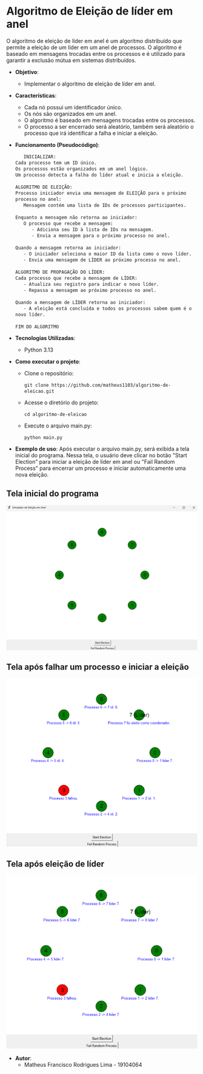 # Algoritmo de Eleição de líder em anel
O algoritmo de eleição de líder em anel é um algoritmo distribuído que permite a eleição de um líder em um anel de processos. O algoritmo é baseado em mensagens trocadas entre os processos e é utilizado para garantir a exclusão mútua em sistemas distribuídos.

- **Objetivo**:
   - Implementar o algoritmo de eleição de líder em anel.

- **Características**:
   - Cada nó possui um identificador único.
   - Os nós são organizados em um anel.
   - O algoritmo é baseado em mensagens trocadas entre os processos.
   - O processo a ser encerrado será aleatório, também será aleatório o processo que irá identificar a falha e iniciar a eleição.

- **Funcionamento (Pseudocódigo)**:
   ```
      INICIALIZAR:
   Cada processo tem um ID único.
   Os processos estão organizados em um anel lógico.
   Um processo detecta a falha do líder atual e inicia a eleição.

   ALGORITMO DE ELEIÇÃO:
   Processo iniciador envia uma mensagem de ELEIÇÃO para o próximo processo no anel:
      Mensagem contém uma lista de IDs de processos participantes.

   Enquanto a mensagem não retorna ao iniciador:
      O processo que recebe a mensagem:
         - Adiciona seu ID à lista de IDs na mensagem.
         - Envia a mensagem para o próximo processo no anel.

   Quando a mensagem retorna ao iniciador:
      - O iniciador seleciona o maior ID da lista como o novo líder.
      - Envia uma mensagem de LÍDER ao próximo processo no anel.

   ALGORITMO DE PROPAGAÇÃO DO LÍDER:
   Cada processo que recebe a mensagem de LÍDER:
      - Atualiza seu registro para indicar o novo líder.
      - Repassa a mensagem ao próximo processo no anel.

   Quando a mensagem de LÍDER retorna ao iniciador:
      - A eleição está concluída e todos os processos sabem quem é o novo líder.

   FIM DO ALGORITMO

   ```
- **Tecnologias Utilizadas**:
   - Python 3.13

- **Como executar o projeto**:

   - Clone o repositório:
       ```
       git clone https://github.com/matheus1103/algoritmo-de-eleicao.git
      ```
   - Acesse o diretório do projeto:
       ```
       cd algoritmo-de-eleicao
      ```
   - Execute o arquivo main.py:
       ```
       python main.py
      ```
- **Exemplo de uso**: Após executar o arquivo main.py, será exibida a tela inicial do programa. Nessa tela, o usuário deve clicar no botão "Start Election" para iniciar a eleição de líder em anel ou "Fail Random Process" para encerrar um processo e iniciar automaticamente uma nova eleição.


## Tela inicial do programa
![Inicio do codigo](/images/tela.png)
## Tela após falhar um processo e iniciar a eleição
![Inicio do codigo](/images/tela2.png)
## Tela após eleição de líder
![Inicio do codigo](/images/tela3.png)

- **Autor**:
   - Matheus Francisco Rodrigues Lima - 19104064